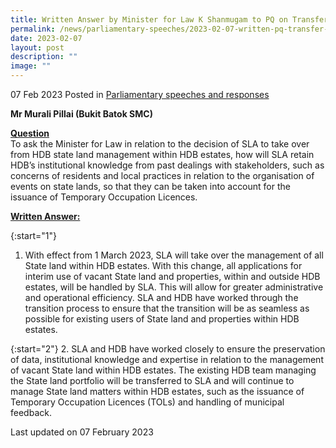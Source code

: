 ```yaml
---
title: Written Answer by Minister for Law K Shanmugam to PQ on Transfer of Institutional Knowledge as SLA Takes Over State Land Management Within HDB Estates from HDB
permalink: /news/parliamentary-speeches/2023-02-07-written-pq-transfer-institutional-knowledge-sla-state-land-management-within-hdb-estates/
date: 2023-02-07
layout: post
description: ""
image: ""
---
```

07 Feb 2023 Posted in [Parliamentary speeches and responses](/news/parliamentary-speeches) 

**Mr Murali Pillai (Bukit Batok SMC)**

**<b><u>Question</u></b>** 
<br>To ask the Minister for Law in relation to the decision of SLA to take over from HDB state land management within HDB estates, how will SLA retain HDB’s institutional knowledge from past dealings with stakeholders, such as concerns of residents and local practices in relation to the organisation of events on state lands, so that they can be taken into account for the issuance of Temporary Occupation Licences.

**<b><u>Written Answer:</u></b>** 

{:start="1"} 
1.  With effect from 1 March 2023, SLA will take over the management of all State land within HDB estates. With this change, all applications for interim use of vacant State land and properties, within and outside HDB estates, will be handled by SLA. This will allow for greater administrative and operational efficiency. SLA and HDB have worked through the transition process to ensure that the transition will be as seamless as possible for existing users of State land and properties within HDB estates.

{:start="2"} 
2.             SLA and HDB have worked closely to ensure the preservation of data, institutional knowledge and expertise in relation to the management of vacant State land within HDB estates. The existing HDB team managing the State land portfolio will be transferred to SLA and will continue to manage State land matters within HDB estates, such as the issuance of Temporary Occupation Licences (TOLs) and handling of municipal feedback.

<p class="right-side-updated">Last updated on 07 February 2023</p>
